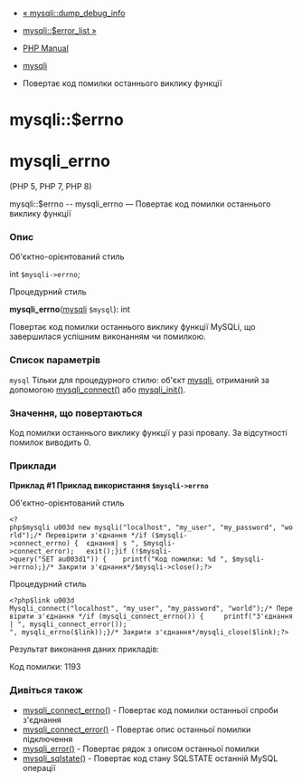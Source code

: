 - [« mysqli::dump_debug_info](mysqli.dump-debug-info.md)
- [mysqli::$error_list »](mysqli.error-list.md)

- [PHP Manual](index.md)
- [mysqli](class.mysqli.md)
- Повертає код помилки останнього виклику функції

# mysqli::$errno

# mysqli_errno

(PHP 5, PHP 7, PHP 8)

mysqli::$errno -- mysqli_errno — Повертає код помилки останнього виклику
функції

### Опис

Об'єктно-орієнтований стиль

int `$mysqli->errno`;

Процедурний стиль

**mysqli_errno**([mysqli](class.mysqli.md) `$mysql`): int

Повертає код помилки останнього виклику функції MySQLi, що завершилася
успішним виконанням чи помилкою.

### Список параметрів

`mysql`
Тільки для процедурного стилю: об'єкт [mysqli](class.mysqli.md),
отриманий за допомогою [mysqli_connect()](function.mysqli-connect.md)
або [mysqli_init()](mysqli.init.md).

### Значення, що повертаються

Код помилки останнього виклику функції у разі провалу. За відсутності
помилок виводить 0.

### Приклади

**Приклад #1 Приклад використання `$mysqli->errno`**

Об'єктно-орієнтований стиль

` <?php$mysqli u003d new mysqli("localhost", "my_user", "my_password", "world");/* Перевірити з'єднання */if ($mysqli->connect_errno) {  єднання| s
", $mysqli->connect_error);   exit();}if (!$mysqli->query("SET au003d1")) {    printf("Код помилки: %d
", $mysqli->errno);}/* Закрити з'єднання*/$mysqli->close();?> `

Процедурний стиль

` <?php$link u003d Mysqli_connect("localhost", "my_user", "my_password", "world");/* Перевірити з'єднання */if (mysqli_connect_errno()) {     printf("З'єднання|
", mysqli_connect_error());
", mysqli_errno($link));}/* Закрити з'єднання*/mysqli_close($link);?> `

Результат виконання даних прикладів:

Код помилки: 1193

### Дивіться також

- [mysqli_connect_errno()](mysqli.connect-errno.md) - Повертає код
помилки останньої спроби з'єднання
- [mysqli_connect_error()](mysqli.connect-error.md) - Повертає
опис останньої помилки підключення
- [mysqli_error()](mysqli.error.md) - Повертає рядок з описом
останньої помилки
- [mysqli_sqlstate()](mysqli.sqlstate.md) - Повертає код стану
SQLSTATE останній MySQL операції
